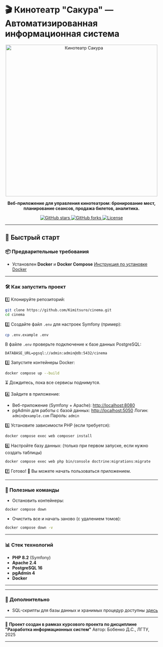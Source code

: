 # 🎬 Кинотеатр "Сакура" — Автоматизированная информационная система

<p align="center">
  <img src="https://user-images.githubusercontent.com/138392294/282844589-15e13d15-7b48-4b3e-94b4-1b85011d7a8e.png" alt="Кинотеатр Сакура" width="500"/>
</p>

<p align="center">
  <b>Веб-приложение для управления кинотеатром: бронирование мест, планирование сеансов, продажа билетов, аналитика.</b>
</p>

<p align="center">
  <a href="https://github.com/Kimitsuro/cinema">
    <img src="https://img.shields.io/github/stars/Kimitsuro/cinema?style=social" alt="GitHub stars">
  </a>
  <a href="https://github.com/Kimitsuro/cinema">
    <img src="https://img.shields.io/github/forks/Kimitsuro/cinema?style=social" alt="GitHub forks">
  </a>
  <a href="https://github.com/Kimitsuro/cinema">
    <img src="https://img.shields.io/github/license/Kimitsuro/cinema?style=flat-square" alt="License">
  </a>
</p>

---

## 🚀 Быстрый старт

### 📦 Предварительные требования

* Установлен **Docker** и **Docker Compose**
  [Инструкция по установке Docker](https://docs.docker.com/get-docker/)

---

### 🛠️ Как запустить проект

1️⃣ Клонируйте репозиторий:

```bash
git clone https://github.com/Kimitsuro/cinema.git
cd cinema
```

2️⃣ Создайте файл `.env` для настроек Symfony (пример):

```bash
cp .env.example .env
```

В файле `.env` проверьте подключение к базе данных PostgreSQL:

```env
DATABASE_URL=pgsql://admin:admin@db:5432/cinema
```

3️⃣ Запустите контейнеры Docker:

```bash
docker compose up --build
```

⏳ Дождитесь, пока все сервисы поднимутся.

4️⃣ Зайдите в приложение:

* Веб-приложение (Symfony + Apache): [http://localhost:8080](http://localhost:8080)
* pgAdmin для работы с базой данных: [http://localhost:5050](http://localhost:5050)
  Логин: `admin@example.com`
  Пароль: `admin`

5️⃣ Установите зависимости PHP (если требуется):

```bash
docker compose exec web composer install
```

6️⃣ Настройте базу данных:
(только при первом запуске, если нужно создать таблицы)

```bash
docker compose exec web php bin/console doctrine:migrations:migrate
```

7️⃣ Готово! 🎉 Вы можете начать пользоваться приложением.

---

### 🧹 Полезные команды

* Остановить контейнеры:

```bash
docker compose down
```

* Очистить все и начать заново (с удалением томов):

```bash
docker compose down -v
```

---

### 📊 Стек технологий

* **PHP 8.2** (Symfony)
* **Apache 2.4**
* **PostgreSQL 16**
* **pgAdmin 4**
* **Docker**

---

---

### 📌 Дополнительно

* SQL-скрипты для базы данных и хранимых процедур доступны [здесь](https://github.com/Kimitsuro/cinema)

---

🔗 **Проект создан в рамках курсового проекта по дисциплине "Разработка информационных систем"**
Автор: Бобенко Д.С., ЛГТУ, 2025

---
